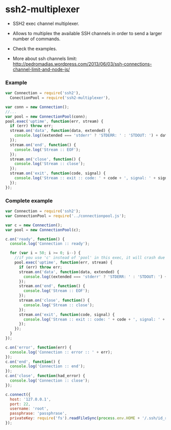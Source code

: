 ssh2-multiplexer
================

* SSH2 exec channel multiplexer.

* Allows to multiplex the available SSH channels in order to send a larger number of commands.

* Check the examples.

* More about ssh channels limit: http://pedromadias.wordpress.com/2013/06/03/ssh-connections-channel-limit-and-node-js/


### Example

``` js
var Connection = require('ssh2'),
  ConectionPool = require('ssh2-multiplexer'),

var conn = new Connection();
//...
var pool = new ConnectionPool(conn);
pool.exec('uptime', function(err, stream) {
  if (err) throw err;
  stream.on('data', function(data, extended) {
    console.log((extended === 'stderr' ? 'STDERR: ' : 'STDOUT: ') + data);
  });
  stream.on('end', function() {
    console.log('Stream :: EOF');
  });
  stream.on('close', function() {
    console.log('Stream :: close');
  });
  stream.on('exit', function(code, signal) {
    console.log('Stream :: exit :: code: ' + code + ', signal: ' + signal);
  });
});
```

### Complete example

``` js
var Connection = require('ssh2');
var ConnectionPool = require('../connectionpool.js');

var c = new Connection();
var pool = new ConnectionPool(c);

c.on('ready', function() {
  console.log('Connection :: ready');

  for (var i = 50; i >= 0; i--) {
    //if you use 'c' instead of 'pool' in this exec, it will crash due to channel limit. Openssh allows 8 channels by default.
    pool.exec('uptime', function(err, stream) {
      if (err) throw err;
      stream.on('data', function(data, extended) {
        console.log((extended === 'stderr' ? 'STDERR: ' : 'STDOUT: ') + data);
      });
      stream.on('end', function() {
        console.log('Stream :: EOF');
      });
      stream.on('close', function() {
        console.log('Stream :: close');
      });
      stream.on('exit', function(code, signal) {
        console.log('Stream :: exit :: code: ' + code + ', signal: ' + signal);
      });
    });
  }
});

c.on('error', function(err) {
  console.log('Connection :: error :: ' + err);
});
c.on('end', function() {
  console.log('Connection :: end');
});
c.on('close', function(had_error) {
  console.log('Connection :: close');
});

c.connect({
  host: '127.0.0.1',
  port: 22,
  username: 'root',
  passphrase: 'passphrase',
  privateKey: require('fs').readFileSync(process.env.HOME + '/.ssh/id_rsa')
});
```

